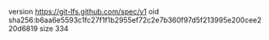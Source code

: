 version https://git-lfs.github.com/spec/v1
oid sha256:b6aa6e5593c1fc27f1f1b2955ef72c2e7b360f97d5f213995e200cee220d6819
size 334
